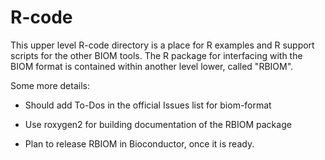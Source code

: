 # R-code

This upper level R-code directory is a place for R examples and R support scripts for the other BIOM tools. The R package for interfacing with the BIOM format is contained within another level lower, called "RBIOM".

Some more details:

 * Should add To-Dos in the official Issues list for biom-format

 * Use roxygen2 for building documentation of the RBIOM package

 * Plan to release RBIOM in Bioconductor, once it is ready.

